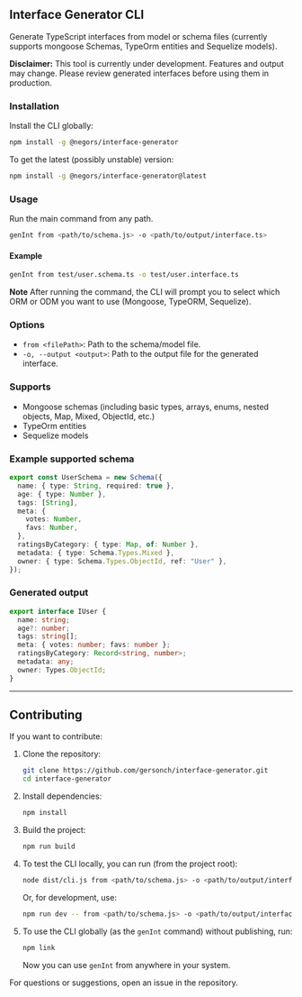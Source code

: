 ## Interface Generator CLI

Generate TypeScript interfaces from model or schema files (currently supports mongoose Schemas, TypeOrm entities and Sequelize models).

**Disclaimer:**
This tool is currently under development. Features and output may change. Please review generated interfaces before using them in production.

### Installation

Install the CLI globally:

```bash
npm install -g @negors/interface-generator
```

To get the latest (possibly unstable) version:

```bash
npm install -g @negors/interface-generator@latest
```

### Usage

Run the main command from any path.

```bash
genInt from <path/to/schema.js> -o <path/to/output/interface.ts>
```

#### Example

```bash
genInt from test/user.schema.ts -o test/user.interface.ts
```

**Note**
After running the command, the CLI will prompt you to select which ORM or ODM you want to use (Mongoose, TypeORM, Sequelize).

### Options

- `from <filePath>`: Path to the schema/model file.
- `-o, --output <output>`: Path to the output file for the generated interface.

### Supports

- Mongoose schemas (including basic types, arrays, enums, nested objects, Map, Mixed, ObjectId, etc.)
- TypeOrm entities
- Sequelize models

### Example supported schema

```typescript
export const UserSchema = new Schema({
  name: { type: String, required: true },
  age: { type: Number },
  tags: [String],
  meta: {
    votes: Number,
    favs: Number,
  },
  ratingsByCategory: { type: Map, of: Number },
  metadata: { type: Schema.Types.Mixed },
  owner: { type: Schema.Types.ObjectId, ref: "User" },
});
```

### Generated output

```typescript
export interface IUser {
  name: string;
  age?: number;
  tags: string[];
  meta: { votes: number; favs: number };
  ratingsByCategory: Record<string, number>;
  metadata: any;
  owner: Types.ObjectId;
}
```

---

## Contributing

If you want to contribute:

1. Clone the repository:
   ```bash
   git clone https://github.com/gersonch/interface-generator.git
   cd interface-generator
   ```
2. Install dependencies:
   ```bash
   npm install
   ```
3. Build the project:

   ```bash
   npm run build
   ```

4. To test the CLI locally, you can run (from the project root):

   ```bash
   node dist/cli.js from <path/to/schema.js> -o <path/to/output/interface.ts>
   ```

   Or, for development, use:

   ```bash
   npm run dev -- from <path/to/schema.js> -o <path/to/output/interface.ts>
   ```

5. To use the CLI globally (as the `genInt` command) without publishing, run:
   ```bash
   npm link
   ```
   Now you can use `genInt` from anywhere in your system.

For questions or suggestions, open an issue in the repository.
